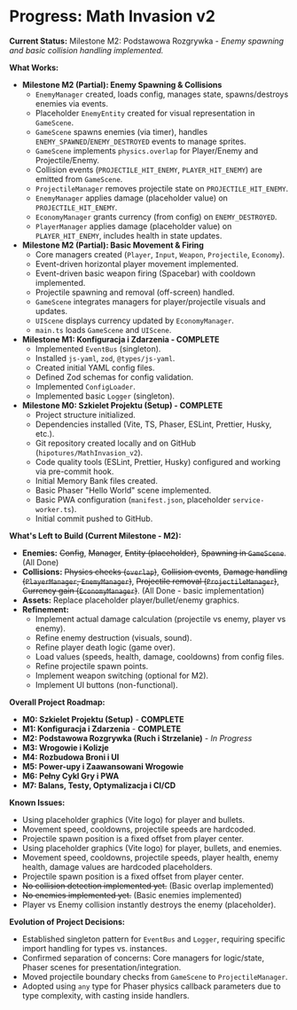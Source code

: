 # Progress: Math Invasion v2

**Current Status:** Milestone M2: Podstawowa Rozgrywka - *Enemy spawning and basic collision handling implemented.*

**What Works:**
*   **Milestone M2 (Partial): Enemy Spawning & Collisions**
    *   `EnemyManager` created, loads config, manages state, spawns/destroys enemies via events.
    *   Placeholder `EnemyEntity` created for visual representation in `GameScene`.
    *   `GameScene` spawns enemies (via timer), handles `ENEMY_SPAWNED`/`ENEMY_DESTROYED` events to manage sprites.
    *   `GameScene` implements `physics.overlap` for Player/Enemy and Projectile/Enemy.
    *   Collision events (`PROJECTILE_HIT_ENEMY`, `PLAYER_HIT_ENEMY`) are emitted from `GameScene`.
    *   `ProjectileManager` removes projectile state on `PROJECTILE_HIT_ENEMY`.
    *   `EnemyManager` applies damage (placeholder value) on `PROJECTILE_HIT_ENEMY`.
    *   `EconomyManager` grants currency (from config) on `ENEMY_DESTROYED`.
    *   `PlayerManager` applies damage (placeholder value) on `PLAYER_HIT_ENEMY`, includes health in state updates.
*   **Milestone M2 (Partial): Basic Movement & Firing**
    *   Core managers created (`Player`, `Input`, `Weapon`, `Projectile`, `Economy`).
    *   Event-driven horizontal player movement implemented.
    *   Event-driven basic weapon firing (Spacebar) with cooldown implemented.
    *   Projectile spawning and removal (off-screen) handled.
    *   `GameScene` integrates managers for player/projectile visuals and updates.
    *   `UIScene` displays currency updated by `EconomyManager`.
    *   `main.ts` loads `GameScene` and `UIScene`.
*   **Milestone M1: Konfiguracja i Zdarzenia - COMPLETE**
    *   Implemented `EventBus` (singleton).
    *   Installed `js-yaml`, `zod`, `@types/js-yaml`.
    *   Created initial YAML config files.
    *   Defined Zod schemas for config validation.
    *   Implemented `ConfigLoader`.
    *   Implemented basic `Logger` (singleton).
*   **Milestone M0: Szkielet Projektu (Setup) - COMPLETE**
    *   Project structure initialized.
    *   Dependencies installed (Vite, TS, Phaser, ESLint, Prettier, Husky, etc.).
    *   Git repository created locally and on GitHub (`hipotures/MathInvasion_v2`).
    *   Code quality tools (ESLint, Prettier, Husky) configured and working via pre-commit hook.
    *   Initial Memory Bank files created.
    *   Basic Phaser "Hello World" scene implemented.
    *   Basic PWA configuration (`manifest.json`, placeholder `service-worker.ts`).
    *   Initial commit pushed to GitHub.

**What's Left to Build (Current Milestone - M2):**
*   **Enemies:** ~~Config~~, ~~Manager~~, ~~Entity (placeholder)~~, ~~Spawning in `GameScene`~~. (All Done)
*   **Collisions:** ~~Physics checks (`overlap`)~~, ~~Collision events~~, ~~Damage handling (`PlayerManager`, `EnemyManager`)~~, ~~Projectile removal (`ProjectileManager`)~~, ~~Currency gain (`EconomyManager`)~~. (All Done - basic implementation)
*   **Assets:** Replace placeholder player/bullet/enemy graphics.
*   **Refinement:**
    *   Implement actual damage calculation (projectile vs enemy, player vs enemy).
    *   Refine enemy destruction (visuals, sound).
    *   Refine player death logic (game over).
    *   Load values (speeds, health, damage, cooldowns) from config files.
    *   Refine projectile spawn points.
    *   Implement weapon switching (optional for M2).
    *   Implement UI buttons (non-functional).

**Overall Project Roadmap:**
*   **M0: Szkielet Projektu (Setup)** - **COMPLETE**
*   **M1: Konfiguracja i Zdarzenia** - **COMPLETE**
*   **M2: Podstawowa Rozgrywka (Ruch i Strzelanie)** - *In Progress*
*   **M3: Wrogowie i Kolizje**
*   **M4: Rozbudowa Broni i UI**
*   **M5: Power-upy i Zaawansowani Wrogowie**
*   **M6: Pełny Cykl Gry i PWA**
*   **M7: Balans, Testy, Optymalizacja i CI/CD**

**Known Issues:**
*   Using placeholder graphics (Vite logo) for player and bullets.
*   Movement speed, cooldowns, projectile speeds are hardcoded.
*   Projectile spawn position is a fixed offset from player center.
*   Using placeholder graphics (Vite logo) for player, bullets, and enemies.
*   Movement speed, cooldowns, projectile speeds, player health, enemy health, damage values are hardcoded placeholders.
*   Projectile spawn position is a fixed offset from player center.
*   ~~No collision detection implemented yet.~~ (Basic overlap implemented)
*   ~~No enemies implemented yet.~~ (Basic enemies implemented)
*   Player vs Enemy collision instantly destroys the enemy (placeholder).

**Evolution of Project Decisions:**
*   Established singleton pattern for `EventBus` and `Logger`, requiring specific import handling for types vs. instances.
*   Confirmed separation of concerns: Core managers for logic/state, Phaser scenes for presentation/integration.
*   Moved projectile boundary checks from `GameScene` to `ProjectileManager`.
*   Adopted using `any` type for Phaser physics callback parameters due to type complexity, with casting inside handlers.
